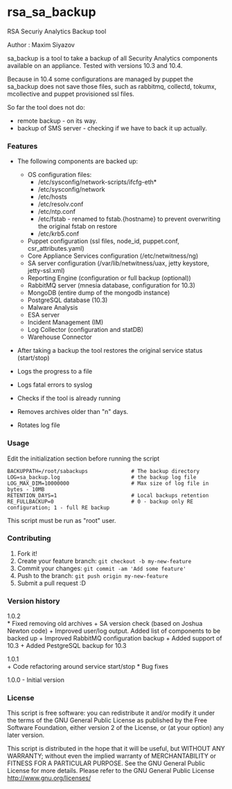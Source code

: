 # rsa_sa_backup

RSA Securiy Analytics Backup tool

Author : Maxim Siyazov 

sa_backup is a tool to take a backup of all Security Analytics components available on an appliance. 
Tested with versions 10.3 and 10.4.   

Because in 10.4 some configurations are managed by puppet the sa_backup does not save those files, such as rabbitmq, collectd, tokumx, mcollective and puppet provisioned ssl files.

So far the tool does not do:
- remote backup - on its way.
- backup of SMS server - checking if we have to back it up actually.

### Features

* The following components are backed up:
  - OS configuration files:
    - /etc/sysconfig/network-scripts/ifcfg-eth* 
    - /etc/sysconfig/network
    - /etc/hosts
    - /etc/resolv.conf
    - /etc/ntp.conf
    - /etc/fstab - renamed to fstab.{hostname} to prevent overwriting the original fstab on restore
    - /etc/krb5.conf
  - Puppet configuration (ssl files, node_id, puppet.conf, csr_attributes.yaml)
  - Core Appliance Services configuration (/etc/netwitness/ng)
  - SA server configuration (/var/lib/netwitness/uax, jetty keystore, jetty-ssl.xml)
  - Reporting Engine (configuration or full backup (optional))
  - RabbitMQ server (mnesia database, configuration for 10.3)
  - MongoDB (entire dump of the mongodb instance)
  - PostgreSQL database (10.3)
  - Malware Analysis 
  - ESA server 
  - Incident Management (IM) 
  - Log Collector (configuration and statDB)
  - Warehouse Connector

* After taking a backup the tool restores the original service status (start/stop)
* Logs the progress to a file
* Logs fatal errors to syslog
* Checks if the tool is already running
* Removes archives older than "n" days. 
* Rotates log file

### Usage

Edit the initialization section before running the script
```
BACKUPPATH=/root/sabackups				# The backup directory
LOG=sa_backup.log						# the backup log file
LOG_MAX_DIM=10000000 					# Max size of log file in bytes - 10MB 
RETENTION_DAYS=1						# Local backups retention 
RE_FULLBACKUP=0							# 0 - backup only RE configuration; 1 - full RE backup 
```
This script must be run as "root" user. 

### Contributing

1. Fork it!
2. Create your feature branch: `git checkout -b my-new-feature`
3. Commit your changes: `git commit -am 'Add some feature'`
4. Push to the branch: `git push origin my-new-feature`
5. Submit a pull request :D

### Version history

1.0.2		
		* Fixed removing old archives
		+ SA version check (based on Joshua Newton code)
		+ Improved user/log output. Added list of components to be backed up
		+ Improved RabbitMQ configuration backup
		+ Added support of 10.3
		+ Added PestgreSQL backup for 10.3

1.0.1		
		+ Code refactoring around service start/stop
		* Bug fixes

1.0.0	- Initial version
			
### License

  This script is free software: you can redistribute it and/or modify it under
  the terms of the GNU General Public License as published by the Free Software
  Foundation, either version 2 of the License, or (at your option) any later
  version.
  
  This script is distributed in the hope that it will be useful, but WITHOUT
  ANY WARRANTY; without even the implied warranty of MERCHANTABILITY or FITNESS
  FOR A PARTICULAR PURPOSE. See the GNU General Public License for more details.
  Please refer to the GNU General Public License <http://www.gnu.org/licenses/>


